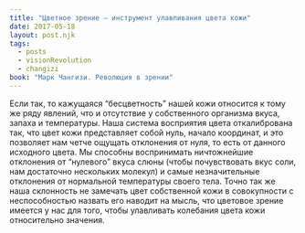 ```yaml
---
title: "Цветное зрение – инструмент улавливания цвета кожи"
date: 2017-05-18
layout: post.njk
tags:
  - posts
  - visionRevolution
  - changizi
book: "Марк Чангизи. Революция в зрении"
---
```


Если так, то кажущаяся “бесцветность” нашей кожи относится к тому же ряду явлений, что и отсутствие у собственного организма вкуса, запаха и температуры. Наша система восприятия цвета откалибрована так, что цвет кожи представляет собой нуль, начало координат, и это позволяет нам четче ощущать отклонения от нуля, то есть от данного исходного цвета. Мы способны воспринимать ничтожнейшие отклонения от “нулевого” вкуса слюны (чтобы почувствовать вкус соли, нам достаточно нескольких молекул) и самые незначительные отклонения от нормальной температуры своего тела. Точно так же наша склонность не замечать цвет собственной кожи в совокупности с неспособностью назвать его наводит на мысль, что цветовое зрение имеется у нас для того, чтобы улавливать колебания цвета кожи относительно значения.
